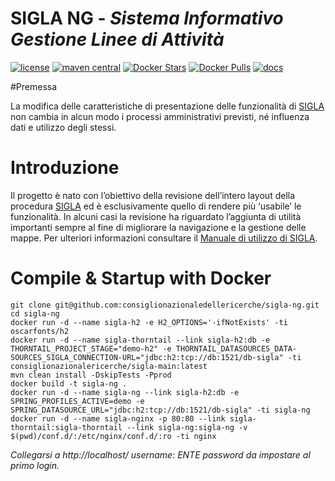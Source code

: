 # SIGLA NG - _Sistema Informativo Gestione Linee di Attività_

[![license](https://img.shields.io/badge/License-AGPL%20v3-blue.svg)](LICENSE)
[![maven central](https://img.shields.io/maven-central/v/it.cnr.si.sigla/sigla-ng.svg?style=flat)](https://mvnrepository.com/artifact/it.cnr.si.sigla/sigla-ng)
[![Docker Stars](https://img.shields.io/docker/stars/consiglionazionalericerche/sigla-ng.svg)](https://hub.docker.com/r/consiglionazionalericerche/sigla-ng/)
[![Docker Pulls](https://img.shields.io/docker/pulls/consiglionazionalericerche/sigla-ng.svg)](https://hub.docker.com/r/consiglionazionalericerche/sigla-ng/)
[![docs](https://img.shields.io/travis/consiglionazionaledellericerche/sigla-main.svg?label=docs)](https://consiglionazionaledellericerche.github.io/sigla-main)

#Premessa

La modifica delle caratteristiche di presentazione delle funzionalità di [SIGLA](https://github.com/consiglionazionaledellericerche/sigla-main) 
non cambia in alcun modo i processi amministrativi previsti, né influenza dati e utilizzo degli stessi.

# Introduzione

Il progetto è nato con l’obiettivo della revisione dell’intero layout della procedura [SIGLA](https://github.com/consiglionazionaledellericerche/sigla-main) 
ed è esclusivamente quello di rendere più ‘usabile’ le funzionalità. In alcuni casi la revisione ha riguardato l’aggiunta di utilità importanti sempre al fine di migliorare la navigazione e la gestione delle mappe.
Per ulteriori informazioni consultare il [Manuale di utilizzo di SIGLA](https://consiglionazionaledellericerche.github.io/sigla-main/nuovo_layout.html).                      
 
# Compile & Startup with Docker
```shell script
git clone git@github.com:consiglionazionaledellericerche/sigla-ng.git
cd sigla-ng
docker run -d --name sigla-h2 -e H2_OPTIONS='-ifNotExists' -ti oscarfonts/h2
docker run -d --name sigla-thorntail --link sigla-h2:db -e THORNTAIL_PROJECT_STAGE="demo-h2" -e THORNTAIL_DATASOURCES_DATA-SOURCES_SIGLA_CONNECTION-URL="jdbc:h2:tcp://db:1521/db-sigla" -ti consiglionazionalericerche/sigla-main:latest
mvn clean install -DskipTests -Pprod
docker build -t sigla-ng .
docker run -d --name sigla-ng --link sigla-h2:db -e SPRING_PROFILES_ACTIVE=demo -e SPRING_DATASOURCE_URL="jdbc:h2:tcp://db:1521/db-sigla" -ti sigla-ng
docker run -d --name sigla-nginx -p 80:80 --link sigla-thorntail:sigla-thorntail --link sigla-ng:sigla-ng -v $(pwd)/conf.d/:/etc/nginx/conf.d/:ro -ti nginx
```
_Collegarsi a http://localhost/ username: ENTE password da impostare al primo login._
